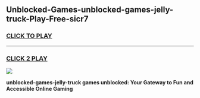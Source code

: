 
## Unblocked-Games-unblocked-games-jelly-truck-Play-Free-sicr7
<h3>
<a href="https://premium76.site?title=unblocked-games-jelly-truck&ref=20M">CLICK TO PLAY</a></h3>
<hr>

<h3>
<a href="https://premium76.site?title=unblocked-games-jelly-truck&ref=20M">CLICK 2 PLAY</a>
  
</h3>

<a href="https://premium76.site?title=unblocked-games-jelly-truck&ref=19M"><img src="https://clearcache.store/games.png"></a>


**unblocked-games-jelly-truck games unblocked: Your Gateway to Fun and Accessible Online Gaming**
